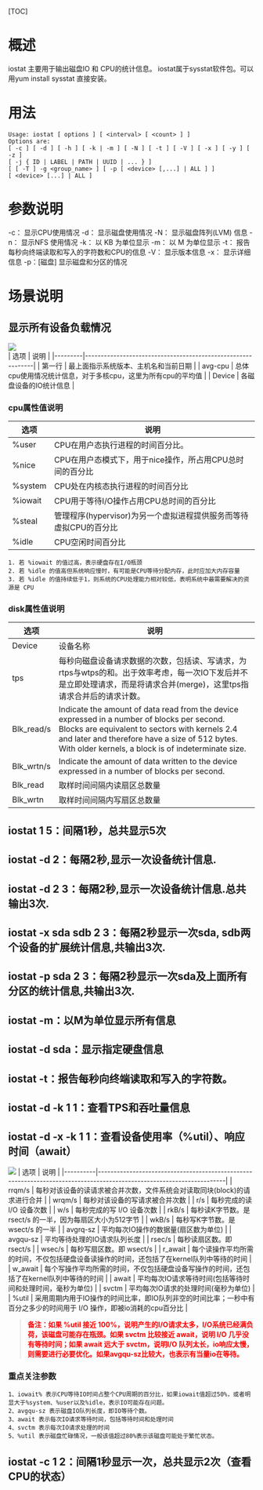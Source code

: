 [TOC]
# 概述
iostat 主要用于输出磁盘IO 和 CPU的统计信息。
iostat属于sysstat软件包。可以用yum install sysstat 直接安装。
# 用法
```
Usage: iostat [ options ] [ <interval> [ <count> ] ]
Options are:
[ -c ] [ -d ] [ -h ] [ -k | -m ] [ -N ] [ -t ] [ -V ] [ -x ] [ -y ] [ -z ]
[ -j { ID | LABEL | PATH | UUID | ... } ]
[ [ -T ] -g <group_name> ] [ -p [ <device> [,...] | ALL ] ]
[ <device> [...] | ALL ]
```
# 参数说明
-c： 显示CPU使用情况
-d： 显示磁盘使用情况
-N： 显示磁盘阵列(LVM) 信息
-n： 显示NFS 使用情况
-k： 以 KB 为单位显示
-m： 以 M 为单位显示
-t： 报告每秒向终端读取和写入的字符数和CPU的信息
-V： 显示版本信息
-x： 显示详细信息
-p：[磁盘] 显示磁盘和分区的情况

# 场景说明
## 显示所有设备负载情况
![](images/screenshot_1587265045224.png)    
| 选项    | 说明                                                        |
|---------|-------------------------------------------------------------|
| 第一行  | 最上面指示系统版本、主机名和当前日期                        |
| avg-cpu | 总体cpu使用情况统计信息，对于多核cpu，这里为所有cpu的平均值 |
| Device  | 各磁盘设备的IO统计信息                                      |
### cpu属性值说明
| 选项    | 说明                                                              |
|---------|-------------------------------------------------------------------|
| %user   | CPU在用户态执行进程的时间百分比。                                 |
| %nice   | CPU在用户态模式下，用于nice操作，所占用CPU总时间的百分比          |
| %system | CPU处在内核态执行进程的时间百分比                                 |
| %iowait | CPU用于等待I/O操作占用CPU总时间的百分比                           |
| %steal  | 管理程序(hypervisor)为另一个虚拟进程提供服务而等待虚拟CPU的百分比 |
| %idle   | CPU空闲时间百分比                                                 |
```
1. 若 %iowait 的值过高，表示硬盘存在I/O瓶颈 
2. 若 %idle 的值高但系统响应慢时，有可能是CPU等待分配内存，此时应加大内存容量 
3. 若 %idle 的值持续低于1，则系统的CPU处理能力相对较低，表明系统中最需要解决的资源是 CPU
```

### disk属性值说明
| 选项       | 说明                                                                                                                                                                                                                                                   |
|------------|--------------------------------------------------------------------------------------------------------------------------------------------------------------------------------------------------------------------------------------------------------|
| Device     | 设备名称                                                                                                                                                                                                                                               |
| tps        | 每秒向磁盘设备请求数据的次数，包括读、写请求，为rtps与wtps的和。出于效率考虑，每一次IO下发后并不是立即处理请求，而是将请求合并(merge)，这里tps指请求合并后的请求计数。                                                                                 |
| Blk_read/s | Indicate the amount of data read from the device expressed in a number of blocks per second. Blocks are equivalent to sectors with kernels 2.4 and later and therefore have a size of 512 bytes. With older kernels, a block is of indeterminate size. |
| Blk_wrtn/s | Indicate the amount of data written to the device expressed in a number of blocks per second.                                                                                                                                                          |
| Blk_read   | 取样时间间隔内读扇区总数量                                                                                                                                                                                                                             |
| Blk_wrtn   | 取样时间间隔内写扇区总数量                                                                                                                                                                                                                             |
         
## iostat 1 5：间隔1秒，总共显示5次
## iostat -d 2：每隔2秒,显示一次设备统计信息.
## iostat -d 2 3：每隔2秒,显示一次设备统计信息.总共输出3次.
## iostat -x sda sdb 2 3：每隔2秒显示一次sda, sdb两个设备的扩展统计信息,共输出3次.
## iostat -p sda 2 3：每隔2秒显示一次sda及上面所有分区的统计信息,共输出3次.
## iostat -m：以M为单位显示所有信息
## iostat -d sda：显示指定硬盘信息
## iostat -t：报告每秒向终端读取和写入的字符数。
## iostat -d -k 1 1：查看TPS和吞吐量信息            
## iostat -d -x -k 1 1：查看设备使用率（%util）、响应时间（await）
![](images/screenshot_1587265440845.png)
| 选项     | 说明                                                                                                                 |
|----------|----------------------------------------------------------------------------------------------------------------------|
| rrqm/s   | 每秒对该设备的读请求被合并次数，文件系统会对读取同块(block)的请求进行合并                                            |
| wrqm/s   | 每秒对该设备的写请求被合并次数                                                                                       |
| r/s      | 每秒完成的读 I/O 设备次数                                                                                            |
| w/s      | 每秒完成的写 I/O 设备次数                                                                                            |
| rkB/s    | 每秒读K字节数。是 rsect/s 的一半，因为每扇区大小为512字节                                                            |
| wkB/s    | 每秒写K字节数。是 wsect/s 的一半                                                                                     |
| avgrq-sz | 平均每次IO操作的数据量(扇区数为单位)                                                                                 |
| avgqu-sz | 平均等待处理的IO请求队列长度                                                                                         |
| rsec/s   | 每秒读扇区数。即 rsect/s                                                                                             |
| wsec/s   | 每秒写扇区数。即 wsect/s                                                                                             |
| r_await  | 每个读操作平均所需的时间，不仅包括硬盘设备读操作的时间，还包括了在kernel队列中等待的时间                             |
| w_await  | 每个写操作平均所需的时间，不仅包括硬盘设备写操作的时间，还包括了在kernel队列中等待的时间                             |
| await    | 平均每次IO请求等待时间(包括等待时间和处理时间，毫秒为单位)                                                           |
| svctm    | 平均每次IO请求的处理时间(毫秒为单位)                                                                                 |
| %util    | 采用周期内用于IO操作的时间比率，即IO队列非空的时间比率；一秒中有百分之多少的时间用于 I/O 操作，即被io消耗的cpu百分比 |
>  <font color="red">**备注：如果 %util 接近 100%，说明产生的I/O请求太多，I/O系统已经满负荷，该磁盘可能存在瓶颈。如果 svctm 比较接近 await，说明 I/O 几乎没有等待时间；如果 await 远大于 svctm，说明I/O 队列太长，io响应太慢，则需要进行必要优化。如果avgqu-sz比较大，也表示有当量io在等待。**
</font>

### 重点关注参数
```
1、iowait% 表示CPU等待IO时间占整个CPU周期的百分比，如果iowait值超过50%，或者明显大于%system、%user以及%idle，表示IO可能存在问题。
2、avgqu-sz 表示磁盘IO队列长度，即IO等待个数。
3、await 表示每次IO请求等待时间，包括等待时间和处理时间
4、svctm 表示每次IO请求处理的时间
5、%util 表示磁盘忙碌情况，一般该值超过80%表示该磁盘可能处于繁忙状态。
```
             

## iostat -c 1 2：间隔1秒显示一次，总共显示2次（查看CPU的状态）


